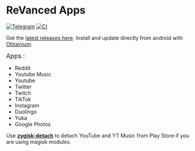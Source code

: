 # ReVanced Apps
[![Telegram](https://img.shields.io/badge/Telegram-2CA5E0?style=for-the-badge&logo=telegram&logoColor=white)](https://t.me/rvc_magisk)
[![CI](https://github.com/j-hc/revanced-magisk-module/actions/workflows/ci.yml/badge.svg?event=schedule)](https://github.com/j-hc/revanced-magisk-module/actions/workflows/ci.yml)

Get the [latest releases here](https://github.com/V1ck3s/revanced-apps/releases).
Install and update directly from android with [Obtainium](https://github.com/ImranR98/Obtainium).

<big>Apps :</big>
<ul>
 <li>Reddit</li>
 <li>Youtube Music</li>
 <li>Youtube</li>
 <li>Twitter</li>
 <li>Twitch</li>
 <li>TikTok</li>
 <li>Instagram</li>
 <li>Duolingo</li>
 <li>Yuka</li>
 <li>Google Photos</li>
</ul>

Use [**zygisk-detach**](https://github.com/j-hc/zygisk-detach) to detach YouTube and YT Music from Play Store if you are using magisk modules. 
